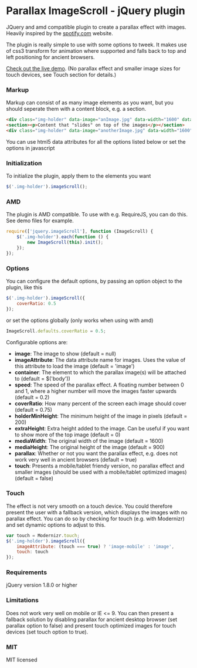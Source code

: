 # Parallax ImageScroll - jQuery plugin

JQuery and amd compatible plugin to create a parallax effect with images. Heavily inspired by the [spotify.com](https://www.spotify.com) website.

The plugin is really simple to use with some options to tweek. It makes use of css3 transform for animation where supported and falls back to top and left positioning for ancient browsers.

[Check out the live demo](http://codepen.io/pederan/full/Hheuy). (No parallax effect and smaller image sizes for touch devices, see Touch section for details.)

### Markup

Markup can consist of as many image elements as you want, but you should seperate them with a content block, e.g. a section.

```html
<div class="img-holder" data-image="anImage.jpg" data-width="1600" data-height="900"></div>
<section><p>Content that "slides" on top of the images</p></section>
<div class="img-holder" data-image="anotherImage.jpg" data-width="1600" data-height="900"></div>
```

You can use html5 data attributes for all the options listed below or set the options in javascript

### Initialization

To initialize the plugin, apply them to the elements you want
```javascript
$('.img-holder').imageScroll();
```

### AMD

The plugin is AMD compatible. To use with e.g. RequireJS, you can do this. See demo files for example.
```javascript
require(['jquery.imageScroll'], function (ImageScroll) {
    $('.img-holder').each(function () {
        new ImageScroll(this).init();
    });
});
```

### Options

You can configure the default options, by passing an option object to the plugin, like this
```javascript
$('.img-holder').imageScroll({
    coverRatio: 0.5
});
```

or set the options globally (only works when using with amd)

```javascript
ImageScroll.defaults.coverRatio = 0.5;
```

Configurable options are:
* **image**: The image to show (default = null)
* **imageAttribute**: The data attribute name for images. Uses the value of this attribute to load the image (default = 'image')
* **container**: The element to which the parallax image(s) will be attached to (default = $('body'))
* **speed**: The speed of the parallax effect. A floating number between 0 and 1, where a higher number will move the images faster upwards (default = 0.2)
* **coverRatio**: How many percent of the screen each image should cover (default = 0.75)
* **holderMinHeight**: The minimum height of the image in pixels (default = 200)
* **extraHeight**: Extra height added to the image. Can be useful if you want to show more of the top image (default = 0)
* **mediaWidth**: The original width of the image (default = 1600)
* **mediaHeight**: The original height of the image (default = 900)
* **parallax**: Whether or not you want the parallax effect, e.g. does not work very well in ancient browsers (default = true)
* **touch**: Presents a mobile/tablet friendy version, no parallax effect and smaller images (should be used with a mobile/tablet optimized images) (default = false)


### Touch

The effect is not very smooth on a touch device. You could therefore present the user with a fallback version, which displays the images with no parallax effect. You can do so by checking for touch (e.g. with Modernizr) and set dynamic options to adjust to this.
```javascript
var touch = Modernizr.touch;
$('.img-holder').imageScroll({
    imageAttribute: (touch === true) ? 'image-mobile' : 'image',
    touch: touch
});
```

### Requirements

jQuery version 1.8.0 or higher

### Limitations

Does not work very well on mobile or IE <= 9. You can then present a fallback solution by disabling parallax for ancient desktop browser (set parallax option to false) and present touch optimized images for touch devices (set touch option to true).

### MIT

MIT licensed
